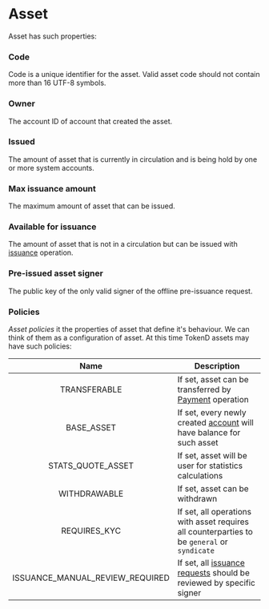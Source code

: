 # Asset

Asset has such properties:

### Code

Code is a unique identifier for the asset. Valid asset code should not contain
more than 16 UTF-8 symbols.

### Owner

The account ID of account that created the asset.

### Issued

The amount of asset that is currently in circulation and is being hold by one or
more system accounts.

### Max issuance amount

The maximum amount of asset that can be issued.

### Available for issuance

The amount of asset that is not in a circulation but can be issued with 
[issuance][3] operation.

### Pre-issued asset signer

The public key of the only valid signer of the offline pre-issuance request. 

### Policies

*Asset policies* it the properties of asset that define it's behaviour. We can 
think of them as a configuration of asset. At this time TokenD assets may have
such policies: 

| Name                            | Description |
|:-------------------------------:|-------------|
| TRANSFERABLE                    | If set, asset can be transferred by [Payment][1] operation |
| BASE_ASSET                      | If set, every newly created [account][2] will have balance for such asset |
| STATS_QUOTE_ASSET               | If set, asset will be user for statistics calculations |
| WITHDRAWABLE                    | If set, asset can be withdrawn |
| REQUIRES_KYC                    | If set, all operations with asset requires all counterparties to be `general` or `syndicate` |
| ISSUANCE_MANUAL_REVIEW_REQUIRED | If set, all [issuance requests][3] should be reviewed by specific signer |

[1]: /tech/operations/payment.md
[2]: /tech/key_entities/accounts.md
[3]: /tech/requests/request_issuance.md